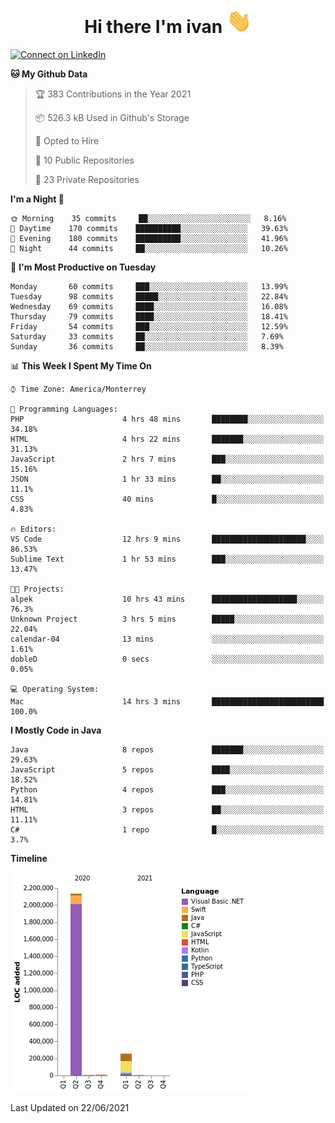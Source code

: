 <h1 align="center">Hi there I'm ivan <img src="https://raw.githubusercontent.com/ABSphreak/ABSphreak/master/gifs/Hi.gif" width="40px" /></h1>

[![Connect on LinkedIn](https://img.shields.io/badge/LinkedIn-%230077B5.svg?&style=flat-square&logo=linkedin&logoColor=white)](https://www.linkedin.com/in/ivanjtm)
<!--START_SECTION:waka-->
**🐱 My Github Data** 

> 🏆 383 Contributions in the Year 2021
 > 
> 📦 526.3 kB Used in Github's Storage 
 > 
> 💼 Opted to Hire
 > 
> 📜 10 Public Repositories 
 > 
> 🔑 23 Private Repositories  
 > 
**I'm a Night 🦉** 

```text
🌞 Morning    35 commits     ██░░░░░░░░░░░░░░░░░░░░░░░   8.16% 
🌆 Daytime    170 commits    ██████████░░░░░░░░░░░░░░░   39.63% 
🌃 Evening    180 commits    ██████████░░░░░░░░░░░░░░░   41.96% 
🌙 Night      44 commits     ██░░░░░░░░░░░░░░░░░░░░░░░   10.26%

```
📅 **I'm Most Productive on Tuesday** 

```text
Monday       60 commits     ███░░░░░░░░░░░░░░░░░░░░░░   13.99% 
Tuesday      98 commits     █████░░░░░░░░░░░░░░░░░░░░   22.84% 
Wednesday    69 commits     ████░░░░░░░░░░░░░░░░░░░░░   16.08% 
Thursday     79 commits     ████░░░░░░░░░░░░░░░░░░░░░   18.41% 
Friday       54 commits     ███░░░░░░░░░░░░░░░░░░░░░░   12.59% 
Saturday     33 commits     ██░░░░░░░░░░░░░░░░░░░░░░░   7.69% 
Sunday       36 commits     ██░░░░░░░░░░░░░░░░░░░░░░░   8.39%

```


📊 **This Week I Spent My Time On** 

```text
⌚︎ Time Zone: America/Monterrey

💬 Programming Languages: 
PHP                      4 hrs 48 mins       ████████░░░░░░░░░░░░░░░░░   34.18% 
HTML                     4 hrs 22 mins       ███████░░░░░░░░░░░░░░░░░░   31.13% 
JavaScript               2 hrs 7 mins        ███░░░░░░░░░░░░░░░░░░░░░░   15.16% 
JSON                     1 hr 33 mins        ██░░░░░░░░░░░░░░░░░░░░░░░   11.1% 
CSS                      40 mins             █░░░░░░░░░░░░░░░░░░░░░░░░   4.83%

🔥 Editors: 
VS Code                  12 hrs 9 mins       █████████████████████░░░░   86.53% 
Sublime Text             1 hr 53 mins        ███░░░░░░░░░░░░░░░░░░░░░░   13.47%

🐱‍💻 Projects: 
alpek                    10 hrs 43 mins      ███████████████████░░░░░░   76.3% 
Unknown Project          3 hrs 5 mins        █████░░░░░░░░░░░░░░░░░░░░   22.04% 
calendar-04              13 mins             ░░░░░░░░░░░░░░░░░░░░░░░░░   1.61% 
dobleD                   0 secs              ░░░░░░░░░░░░░░░░░░░░░░░░░   0.05%

💻 Operating System: 
Mac                      14 hrs 3 mins       █████████████████████████   100.0%

```

**I Mostly Code in Java** 

```text
Java                     8 repos             ███████░░░░░░░░░░░░░░░░░░   29.63% 
JavaScript               5 repos             ████░░░░░░░░░░░░░░░░░░░░░   18.52% 
Python                   4 repos             ███░░░░░░░░░░░░░░░░░░░░░░   14.81% 
HTML                     3 repos             ██░░░░░░░░░░░░░░░░░░░░░░░   11.11% 
C#                       1 repo              █░░░░░░░░░░░░░░░░░░░░░░░░   3.7%

```


**Timeline**

![Chart not found](https://raw.githubusercontent.com/ivanjtm/ivanjtm/main/charts/bar_graph.png) 


 Last Updated on 22/06/2021
<!--END_SECTION:waka-->

<!--
<p align="center">
  <img src ="https://github-readme-stats.vercel.app/api?username=ivanjtm&show_icons=true&count_private=true&theme=default&hide_border=true&include_all_commits=true?count_private=true">
  <img src ="https://github-readme-stats.vercel.app/api/top-langs/?username=ivanjtm&layout=compact&hide_border=true&langs_count=50">
  <img src="https://github-readme-stats.vercel.app/api/wakatime?username=ivanjtm&hide_border=true"> 
</p>
-->

